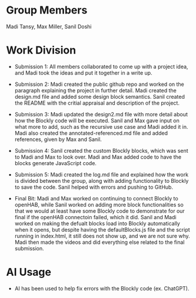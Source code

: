 # Group Members
Madi Tansy, Max Miller, Sanil Doshi

# Work Division 
- Submission 1: All members collaborated to come up with a project idea, and Madi took the ideas and put it together in a write up. 
- Submission 2: Madi created the public github repo and worked on the paragraph explaining the project in further detail. Madi created the design.md file and added some design block semantics. Sanil created the README with the critial appraisal and description of the project. 
- Submission 3: Madi updated the design2.md file with more detail about how the Blockly code will be executed. Sanil and Max gave input on what more to add, such as the recursive use case and Madi added it in. Madi also created the annotated-referenced.md file and added references, given by Max and Sanil.
- Submission 4: Sanil created the custom Blockly blocks, which was sent to Madi and Max to look over. Madi and Max added code to have the blocks generate JavaScript code. 
- Submission 5: Madi created the log.md file and explained how the work is divided between the group, along with adding functionality to Blockly to save the code. Sanil helped with errors and pushing to GitHub.

- Final Bit: Madi and Max worked on continuing to connect Blockly to openHAB, while Sanil worked on adding more block functionalities so that we would at least have some Blockly code to demonstrate for our final if the openHAB connectoin failed, which it did. Sanil and Madi worked on making the defualt blocks load into Blockly automatically when it opens, but despite having the defaultBlocks.js file and the script running in index.html, it still does not show up, and we are not sure why. Madi then made the videos and did everything else related to the final submission.

# AI Usage
- AI has been used to help fix errors with the Blockly code (ex. ChatGPT).

